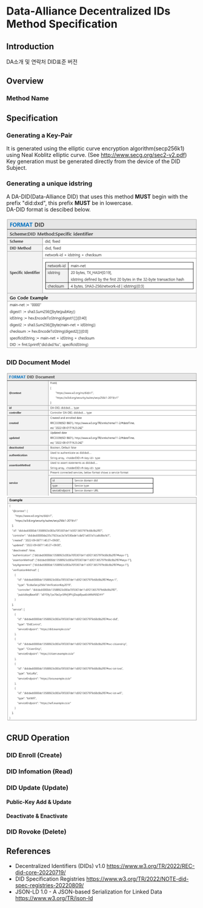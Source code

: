 # Data-Alliance Decentralized IDs Method Specification

## Introduction
DA소개 및 연락처
DID표준 버전
## Overview
### Method Name
## Specification
### Generating a Key-Pair
It is generated using the elliptic curve encryption algorithm(secp256k1) using Neal Koblitz elliptic curve. (See http://www.secg.org/sec2-v2.pdf)   
Key generation must be generated directly from the device of the DID Subject.

### Generating a unique idstring
A DA-DID(Data-Alliance DID) that uses this method **MUST** begin with the prefix "did:dxd", this prefix **MUST** be in lowercase.   
DA-DID format is descibed below.

![did:dxd_format](https://github.com/Data-Alliance/did-dxd/blob/master/did:dxd_format.png)

### DID Document Model

![did:dxd_format](https://github.com/Data-Alliance/did-dxd/blob/master/did-document_format1.png)
![did:dxd_format](https://github.com/Data-Alliance/did-dxd/blob/master/did-document_format2.png)

## CRUD Operation
### DID Enroll (Create)
### DID Infomation (Read)
### DID Update (Update)
#### Public-Key Add & Update
#### Deactivate & Enactivate
### DID Rovoke (Delete)
## References
- Decentralized Identifiers (DIDs) v1.0 https://www.w3.org/TR/2022/REC-did-core-20220719/
- DID Specification Registries https://www.w3.org/TR/2022/NOTE-did-spec-registries-20220809/
- JSON-LD 1.0 - A JSON-based Serialization for Linked Data https://www.w3.org/TR/json-ld
